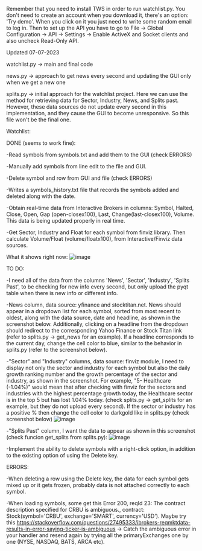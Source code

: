 Remember that you need to install TWS in order to run watchlist.py. You don't need to create an account when you download it, there's an option: 'Try demo'. When you click on it you just need to write some random email to log in. Then to set up the API you have to go to File -> Global Configuration -> API -> Settings -> Enable ActiveX and Socket clients and also uncheck Read-Only API.

Updated 07-07-2023

watchlist.py -> main and final code

news.py -> approach to get news every second and updating the GUI only when we get a new one

splits.py -> initial approach for the watchlist project. Here we can use the method for retrieving data for Sector, Industry, News, and Splits past. However, these data sources do not update every second in this implementation, and they cause the GUI to become unresponsive. So this file won't be the final one.


Watchlist:

DONE (seems to work fine):

-Read symbols from symbols.txt and add them to the GUI (check ERRORS)

-Manually add symbols from line edit to the file and GUI.

-Delete symbol and row from GUI and file (check ERRORS)

-Writes a symbols_history.txt file that records the symbols added and deleted along with the date.

-Obtain real-time data from Interactive Brokers in columns: Symbol, Halted, Close, Open, Gap (open-closex100), Last, Change(last-closex100), Volume. This data is being updated properly in real time.

-Get Sector, Industry and Float for each symbol from finviz library. Then calculate Volume/Float (volume/floatx100), from Interactive/Finviz data sources.

What it shows right now:
![image](https://github.com/Keukoo/Stocks-Watchlist/assets/138369317/468ac89e-d80d-4520-b798-579a27c77cea)



TO DO:

-I need all of the data from the columns 'News', 'Sector', 'Industry', 'Splits Past', to be checking for new info every second, but only upload the pyqt table when there is new info or different info.

-News column, data source: yfinance and stocktitan.net. News should appear in a dropdown list for each symbol, sorted from most recent to oldest, along with the data source, date and headline, as shown in the screenshot below. Additionally, clicking on a headline from the dropdown should redirect to the corresponding Yahoo Finance or Stock Titan link (refer to splits.py -> get_news for an example). If a headline corresponds to the current day, change the cell color to blue, similar to the behavior in splits.py (refer to the screenshot below).

-"Sector" and "Industry" columns, data source: finviz module, I need to display not only the sector and industry for each symbol but also the daily growth ranking number and the growth percentage of the sector and industry, as shown in the screenshot. For example, "5- Healthcare (-1.04%)" would mean that after checking with finviz for the sectors and industries with the highest percentage growth today, the Healthcare sector is in the top 5 but has lost 1.04% today. (check splits.py -> get_splits for an example, but they do not upload every second). If the sector or industry has a positive % then change the cell color to darkgold like in splits.py (check screenshot below)
![image](https://github.com/Keukoo/Stocks-Watchlist/assets/138369317/a20c2e55-ebcc-45a0-bea6-4a3cb5c3424a)

-"Splits Past" column, I want the data to appear as shown in this screenshot (check funcion get_splits from splits.py):
![image](https://github.com/Keukoo/Stocks-Watchlist/assets/138369317/e9f646a0-503c-4326-958c-f10a1274ba92)


-Implement the ability to delete symbols with a right-click option, in addition to the existing option of using the Delete key.

ERRORS:

-When deleting a row using the Delete key, the data for each symbol gets mixed up or it gets frozen, probably data is not attached correctly to each symbol.

-When loading symbols, some get this Error 200, reqId 23: The contract description specified for CRBU is ambiguous., contract: Stock(symbol='CRBU', exchange='SMART', currency='USD'). Maybe try this https://stackoverflow.com/questions/27495333/ibrokers-reqmktdata-results-in-error-saying-ticker-is-ambiguous -> Catch the ambiguous error in your handler and resend again by trying all the primaryExchanges one by one (NYSE, NASDAQ, BATS, ARCA etc).

